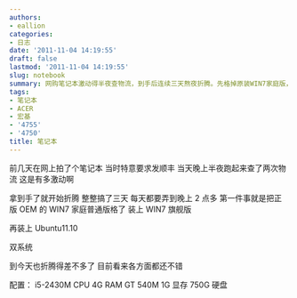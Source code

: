 ```yaml
---
authors:
- eallion
categories:
- 日志
date: '2011-11-04 14:19:55'
draft: false
lastmod: '2011-11-04 14:19:55'
slug: notebook
summary: 网购笔记本激动得半夜查物流，到手后连续三天熬夜折腾。先格掉原装WIN7家庭版，改装旗舰版并安装Ubuntu11.10组成双系统。目前使用满意，配置为i5-2430M处理器、4G内存、GT540M显卡和750G硬盘。
tags:
- 笔记本
- ACER
- 宏基
- '4755'
- '4750'
title: 笔记本
---
```


前几天在网上拍了个笔记本
当时特意要求发顺丰
当天晚上半夜跑起来查了两次物流
这是有多激动啊

拿到手了就开始折腾
整整搞了三天
每天都要弄到晚上 2 点多
第一件事就是把正版 OEM 的 WIN7 家庭普通版格了
装上 WIN7 旗舰版

再装上 Ubuntu11.10

双系统

到今天也折腾得差不多了
目前看来各方面都还不错

配置：
i5-2430M CPU
4G RAM
GT 540M 1G 显存
750G 硬盘